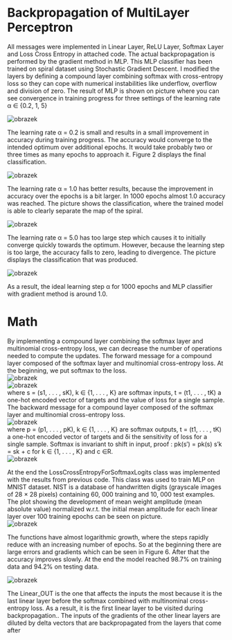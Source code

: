 # Backpropagation of MultiLayer Perceptron

 All messages were implemented in Linear Layer, ReLU Layer, Softmax Layer and Loss Cross Entropy in attached code. 
 The actual backpropagation is performed by the gradient method in MLP. This MLP classifier has been trained on 
 spiral dataset using Stochastic Gradient Descent. I modified the layers by defining a compound layer combining softmax
 with cross-entropy loss so they can cope with numerical instabilities
 like underflow, overflow and division of zero. The result of MLP is shown on picture where you can see convergence in training progress for three 
 settings of the learning rate α ∈ {0.2, 1, 5}<br />

 ![obrazek](https://github.com/user-attachments/assets/54e83d3c-c14d-4f8f-acdb-161aec37f215)<br />

The learning rate α = 0.2 is small and results in a small improvement in accuracy
 during training progress. The accuracy would converge to the intended optimum over
 additional epochs. It would take probably two or three times as many epochs to approach it.
 Figure 2 displays the final classification.<br />

 ![obrazek](https://github.com/user-attachments/assets/295dadc9-5cee-4299-bdf7-287019b273d5)<br />

 The learning rate α = 1.0 has better results, because the improvement in accuracy over
 the epochs is a bit larger. In 1000 epochs almost 1.0 accuracy was reached. The picture shows
 the classification, where the trained model is able to clearly separate the map of the spiral.<br />

![obrazek](https://github.com/user-attachments/assets/4dd4b9b3-94d9-4f7a-80d7-c0caaae9a3b7)<br />

The learning rate α = 5.0 has too large step which causes it to initially converge
 quickly towards the optimum. However, because the learning step is too large, the accuracy
 falls to zero, leading to divergence. The picture displays the classification that was produced.<br />

![obrazek](https://github.com/user-attachments/assets/e9689470-0718-42c2-beb2-fe8385e6c5f8)<br />

 As a result, the ideal learning step α for 1000 epochs and MLP classifier with gradient
 method is around 1.0.

 # Math 

 By implementing a compound layer combining the softmax layer and multinomial
 cross-entropy loss, we can decrease the number of operations needed to compute the updates.
 The forward message for a compound layer composed of the softmax layer and multinomial cross-entropy loss. At the beginning, we put
 softmax to the loss.<br />
![obrazek](https://github.com/user-attachments/assets/fad41173-4e2b-41ab-9952-949be2744827)<br />
![obrazek](https://github.com/user-attachments/assets/e245857c-b669-4403-bc05-bd7eb26912cf)<br />
where s = (s1, . . . , sK), k ∈ {1, . . . , K} are softmax inputs, t = (t1, . . . , tK) a
 one-hot encoded vector of targets and the value of loss for a single sample.
 The backward message for a compound layer composed of the softmax layer and
 multinomial cross-entropy loss.<br />
 ![obrazek](https://github.com/user-attachments/assets/354f1b6b-138b-46ba-972d-65db75032ff7)<br />
  where p = (p1, . . . , pK), k ∈ {1, . . . , K} are softmax outputs, t = (t1, . . . , tK) a
 one-hot encoded vector of targets and δi the sensitivity of loss for a single sample.
 Softmax is invariant to shift in input, proof : pk(s′) = pk(s) s′k = sk + c for k ∈ {1, . . .
 , K} and c ∈R.<br />
 ![obrazek](https://github.com/user-attachments/assets/ae7ded8b-2ddc-467c-af22-3cfda0c0c28b)<br />

 At the end the LossCrossEntropyForSoftmaxLogits
 class was implemented with the results from previous code. This class was used to train MLP on MNIST dataset.
 NIST is a database of handwritten digits (grayscale images of 28 × 28 pixels) containing 60, 000 training and 10, 000 test examples.
 The plot showing the development of mean weight amplitude (mean absolute value)
 normalized w.r.t. the initial mean amplitude for each linear layer over 100 training epochs can be seen on picture.<br />
![obrazek](https://github.com/user-attachments/assets/fea7a0a1-0a55-4bff-8b13-4155d2348e85)<br />

 The functions have almost logarithmic growth, where the steps rapidly reduce with an
 increasing number of epochs. So at the beginning there are large errors and gradients which
 can be seen in Figure 6. After that the accuracy improves slowly. At the end the model
 reached 98.7% on training data and 94.2% on testing data.

 ![obrazek](https://github.com/user-attachments/assets/895d265a-d37b-4c42-aab3-105efe824d3d)

  The Linear_OUT is the one that affects the inputs the most because it is the last linear
 layer before the softmax combined with multinominal cross-entropy loss. As a result, it is the
 first linear layer to be visited during backpropagation.. The inputs of the gradients of the
 other linear layers are diluted by delta vectors that are backpropagated from the layers that
 come after




